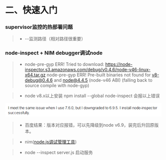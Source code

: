 # 二、快速入门

### supervisor监控的热部署问题
> * --监测路径（相对路径很重要）


### node-inspect + NIM debugger调试node

> * node-pre-gyp ERR! Tried to download: https://node-inspector.s3.amazonaws.com/debug/v0.4.6/node-v46-linux-x64.tar.gz 
node-pre-gyp ERR! Pre-built binaries not found for v8-debug@0.4.6 and node@4.4.5 (node-v46 ABI) (falling back to source compile with node-gyp)

> * node v8.x以上安装 npm install --global node-inspect 会报以上错误

![](/assets/QQ图片20171204124646.png)

> * 百度结果：版本对应报错，可以先降级到node v6.9，装完后升回原版本。

> * nim([node.js调试管理工具](http://www.ddooo.com/softdown/108257.htm))


> * node --inspect server.js 启动服务


